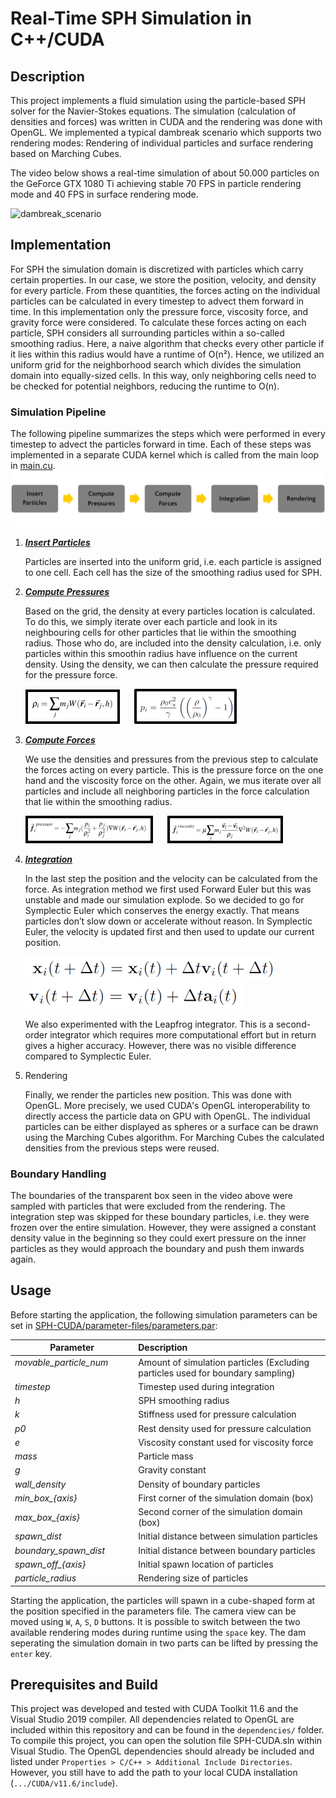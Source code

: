 # Real-Time SPH Simulation in C++/CUDA

## Description
This project implements a fluid simulation using the particle-based SPH solver for the Navier-Stokes equations.
The simulation (calculation of densities and forces) was written in CUDA and the rendering was done with OpenGL.
We implemented a typical dambreak scenario which supports two rendering modes: Rendering of individual particles and surface rendering based on Marching Cubes. 

The video below shows a real-time simulation of about 50.000 particles on the GeForce GTX 1080 Ti achieving stable 70 FPS in particle rendering mode and 40 FPS in surface rendering mode.

<img src="visualization/dambreak.gif" alt="dambreak_scenario" width="1000"/>


## Implementation
For SPH the simulation domain is discretized with particles which carry certain properties. In our case, we store the position, velocity, and density for every particle.
From these quantities, the forces acting on the individual particles can be calculated in every timestep to advect them forward in time.
In this implementation only the pressure force, viscosity force, and gravity force were considered. 
To calculate these forces acting on each particle, SPH considers all surrounding particles within a so-called smoothing radius.
Here, a naive algorithm that checks every other particle if it lies within this radius would have a runtime of O(n²).
Hence, we utilized an uniform grid for the neighborhood search which divides the simulation domain into equally-sized cells. In this way, only neighboring cells need to be checked for potential neighbors, reducing the runtime to O(n).
### Simulation Pipeline
The following pipeline summarizes the steps which were performed in every timestep to advect the particles forward in time. 
Each of these steps was implemented in a separate CUDA kernel which is called from the main loop in [main.cu](SPH-CUDA/main.cu).
![simulation_pipeline](visualization/simulation_pipeline.png)

1. ***[Insert Particles](SPH-CUDA/cell_structure.cuh)***

    Particles are inserted into the uniform grid, i.e. each particle is assigned to one cell. Each cell has the size of the smoothing radius used for SPH.

2. ***[Compute Pressures](SPH-CUDA/calculate_density.cuh)***
   
    Based on the grid, the density at every particles location is calculated. To do this, we simply iterate over each particle and look in its neighbouring cells for other particles that lie within the smoothing radius. Those who do, are included into the density calculation, i.e. only particles within this smoothin radius have influence on the current density. Using the density, we can then calculate the pressure required for the pressure force.

    ![density_formula](visualization/density.png) &nbsp;&nbsp;&nbsp;&nbsp; ![pressure_formula](visualization/pressure_calculation.png)

3. ***[Compute Forces](SPH-CUDA/calculate_forces.cuh)***

    We use the densities and pressures from the previous step to calculate the forces acting on every particle. This is the pressure force on the one hand and the viscosity force on the other.
    Again, we mus iterate over all particles and include all neighboring particles in the force calculation that lie within the smoothing radius.

    ![pressure_formula](visualization/pressure_force.png) &nbsp;&nbsp;&nbsp;&nbsp; ![viscosity_formula](visualization/viscosity_force.png)

4. ***[Integration](SPH-CUDA/integrators.cuh)***
   
    In the last step the position and the velocity can be calculated from the force. As integration method we first used Forward Euler but this was unstable and made our simulation explode. So we decided to go for Symplectic Euler which conserves the energy exactly. That means particles don’t slow down or accelerate without reason. In Symplectic Euler, the velocity is updated first and then used to update our current position.

    ![position_formula](visualization/position.png) &nbsp;&nbsp;&nbsp;&nbsp; ![velocity_formula](visualization/velocity.png)
   
    We also experimented with the Leapfrog integrator. This is a second-order integrator which requires more computational effort but in return gives a higher accuracy. However, there was no visible difference compared to Symplectic Euler.

5. Rendering
    
    Finally, we render the particles new position. This was done with OpenGL. More precisely, we used CUDA's OpenGL interoperability to directly access the particle data on GPU with OpenGL. 
    The individual particles can be either displayed as spheres or a surface can be drawn using the Marching Cubes algorithm.
    For Marching Cubes the calculated densities from the previous steps were reused.


### Boundary Handling
The boundaries of the transparent box seen in the video above were sampled with particles that were excluded from the rendering. The integration step was skipped for these boundary particles, i.e. they were frozen over the entire simulation.
However, they were assigned a constant density value in the beginning so they could exert pressure on the inner particles as they would approach the boundary and push them inwards again. 

## Usage
Before starting the application, the following simulation parameters can be set in [SPH-CUDA/parameter-files/parameters.par](SPH-CUDA/parameter_files/parameters.par):

| Parameter        | Description           |
| ------------- |:-------------|
| *movable_particle_num* &nbsp;&nbsp;&nbsp;&nbsp;&nbsp;&nbsp;&nbsp;&nbsp;&nbsp;&nbsp;&nbsp;&nbsp;&nbsp;&nbsp;&nbsp;&nbsp;&nbsp;&nbsp;| Amount of simulation particles (Excluding particles used for boundary sampling) |
| *timestep*      | Timestep used during integration      |
| *h* | SPH smoothing radius      |
| *k* | Stiffness used for pressure calculation      |
| *p0* | Rest density used for pressure calculation      |
| *e* | Viscosity constant used for viscosity force |
| *mass* | Particle mass      |
| *g* | Gravity constant      |
| *wall_density* | Density of boundary particles      |
| *min_box_{axis}* | First corner of the simulation domain (box)       |
| *max_box_{axis}* | Second corner of the simulation domain (box)      |
| *spawn_dist* | Initial distance between simulation particles       |
| *boundary_spawn_dist* | Initial distance between boundary particles       |
| *spawn_off_{axis}* | Initial spawn location of particles       |
| *particle_radius* | Rendering size of particles       |


Starting the application, the particles will spawn in a cube-shaped form at the position specified in the parameters file.
The camera view can be moved using `W`, `A`, `S`, `D` buttons. 
It is possible to switch between the two available rendering modes during runtime using the `space` key.
The dam seperating the simulation domain in two parts can be lifted by pressing the `enter` key.

## Prerequisites and Build
This project was developed and tested with CUDA Toolkit 11.6 and the Visual Studio 2019 compiler.
All dependencies related to OpenGL are included within this repository and can be found in the `dependencies/` folder.
To compile this project, you can open the solution file SPH-CUDA.sln within Visual Studio.
The OpenGL dependencies should already be included and listed under `Properties > C/C++ > Additional Include Directories`. 
However, you still have to add the path to your local CUDA installation (`.../CUDA/v11.6/include`).